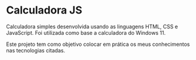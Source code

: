 # Calculadora JS

Calculadora simples desenvolvida usando as linguagens HTML, CSS e JavaScript. Foi utilizada como base a calculadora do Windows 11.

Este projeto tem como objetivo colocar em prática os meus conhecimentos nas tecnologias citadas.
